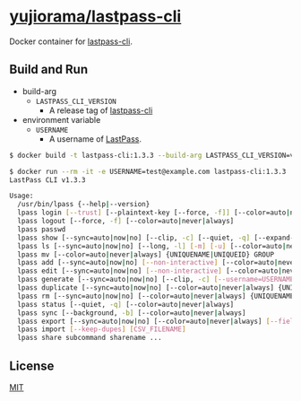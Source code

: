 # [yujiorama/lastpass-cli](https://hub.docker.com/repository/docker/yujiorama/lastpass-cli)

Docker container for [lastpass-cli](https://github.com/lastpass/lastpass-cli).

## Build and Run

* build-arg
    - `LASTPASS_CLI_VERSION`
        + A release tag of [lastpass-cli](https://github.com/lastpass/lastpass-cli)
* environment variable
    - `USERNAME`
        + A username of [LastPass](https://www.lastpass.com/).

```bash
$ docker build -t lastpass-cli:1.3.3 --build-arg LASTPASS_CLI_VERSION=v1.3.3 .

$ docker run --rm -it -e USERNAME=test@example.com lastpass-cli:1.3.3
LastPass CLI v1.3.3

Usage:
  /usr/bin/lpass {--help|--version}
  lpass login [--trust] [--plaintext-key [--force, -f]] [--color=auto|never|always] USERNAME
  lpass logout [--force, -f] [--color=auto|never|always]
  lpass passwd
  lpass show [--sync=auto|now|no] [--clip, -c] [--quiet, -q] [--expand-multi, -x] [--json, -j] [--all|--username|--password|--url|--notes|--field=FIELD|--id|--name|--attach=ATTACHID] [--basic-regexp, -G|--fixed-strings, -F] [--color=auto|never|always] {UNIQUENAME|UNIQUEID}
  lpass ls [--sync=auto|now|no] [--long, -l] [-m] [-u] [--color=auto|never|always] [GROUP]
  lpass mv [--color=auto|never|always] {UNIQUENAME|UNIQUEID} GROUP
  lpass add [--sync=auto|now|no] [--non-interactive] [--color=auto|never|always] {--username|--password|--url|--notes|--field=FIELD|--note-type=NOTETYPE} NAME
  lpass edit [--sync=auto|now|no] [--non-interactive] [--color=auto|never|always] {--name|--username|--password|--url|--notes|--field=FIELD} {NAME|UNIQUEID}
  lpass generate [--sync=auto|now|no] [--clip, -c] [--username=USERNAME] [--url=URL] [--no-symbols] {NAME|UNIQUEID} LENGTH
  lpass duplicate [--sync=auto|now|no] [--color=auto|never|always] {UNIQUENAME|UNIQUEID}
  lpass rm [--sync=auto|now|no] [--color=auto|never|always] {UNIQUENAME|UNIQUEID}
  lpass status [--quiet, -q] [--color=auto|never|always]
  lpass sync [--background, -b] [--color=auto|never|always]
  lpass export [--sync=auto|now|no] [--color=auto|never|always] [--fields=FIELDLIST]
  lpass import [--keep-dupes] [CSV_FILENAME]
  lpass share subcommand sharename ...
```

## License

[MIT](./LICENSE)
